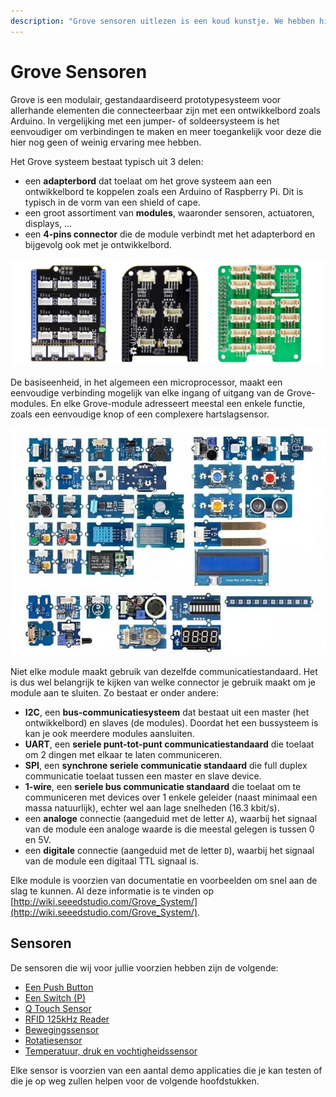 ```yaml
---
description: "Grove sensoren uitlezen is een koud kunstje. We hebben hier voor jullie een aantal sensoren voorzien met bijhorende starter sketches. Op deze manier kan je heel snel aan de slag."
---
```


# Grove Sensoren

Grove is een modulair, gestandaardiseerd prototypesysteem voor allerhande elementen die connecteerbaar zijn met een ontwikkelbord zoals Arduino. In vergelijking met een jumper- of soldeersysteem is het eenvoudiger om verbindingen te maken en meer toegankelijk voor deze die hier nog geen of weinig ervaring mee hebben.

Het Grove systeem bestaat typisch uit 3 delen:

* een **adapterbord** dat toelaat om het grove systeem aan een ontwikkelbord te koppelen zoals een Arduino of Raspberry Pi. Dit is typisch in de vorm van een shield of cape.
* een groot assortiment van **modules**, waaronder sensoren, actuatoren, displays, ...
* een **4-pins connector** die de module verbindt met het adapterbord en bijgevolg ook met je ontwikkelbord.

![Adapterborden](./img/boards.png)

De basiseenheid, in het algemeen een microprocessor, maakt een eenvoudige verbinding mogelijk van elke ingang of uitgang van de Grove-modules. En elke Grove-module adresseert meestal een enkele functie, zoals een eenvoudige knop of een complexere hartslagsensor.

![Modules](./img/grove_modules.jpg)

Niet elke module maakt gebruik van dezelfde communicatiestandaard. Het is dus wel belangrijk te kijken van welke connector je gebruik maakt om je module aan te sluiten. Zo bestaat er onder andere:

* **I2C**, een **bus-communicatiesysteem** dat bestaat uit een master (het ontwikkelbord) en slaves (de modules). Doordat het een bussysteem is kan je ook meerdere modules aansluiten.
* **UART**, een **seriele punt-tot-punt communicatiestandaard** die toelaat om 2 dingen met elkaar te laten communiceren.
* **SPI**, een **synchrone seriele communicatie standaard** die full duplex communicatie toelaat tussen een master en slave device.
* **1-wire**, een **seriele bus communicatie standaard** die toelaat om te communiceren met devices over 1 enkele geleider (naast minimaal een massa natuurlijk), echter wel aan lage snelheden (16.3 kbit/s).
* een **analoge** connectie (aangeduid met de letter `A`), waarbij het signaal van de module een analoge waarde is die meestal gelegen is tussen 0 en 5V.
* een **digitale** connectie (aangeduid met de letter `D`), waarbij het signaal van de module een digitaal TTL signaal is.

Elke module is voorzien van documentatie en voorbeelden om snel aan de slag te kunnen. Al deze informatie is te vinden op [http://wiki.seeedstudio.com/Grove_System/](http://wiki.seeedstudio.com/Grove_System/).

## Sensoren

De sensoren die wij voor jullie voorzien hebben zijn de volgende:

* [Een Push Button](./push_button/README.md)
* [Een Switch (P)](./switch/README.md)
* [Q Touch Sensor](./q_touch/README.md)
* [RFID 125kHz Reader](./rfid/README.md)
* [Bewegingssensor](./motion-sensor/README.md)
* [Rotatiesensor](./rotary-sensor/README.md)
* [Temperatuur, druk en vochtigheidssensor](./tph-sensor/README.md)

Elke sensor is voorzien van een aantal demo applicaties die je kan testen of die je op weg zullen helpen voor de volgende hoofdstukken.
